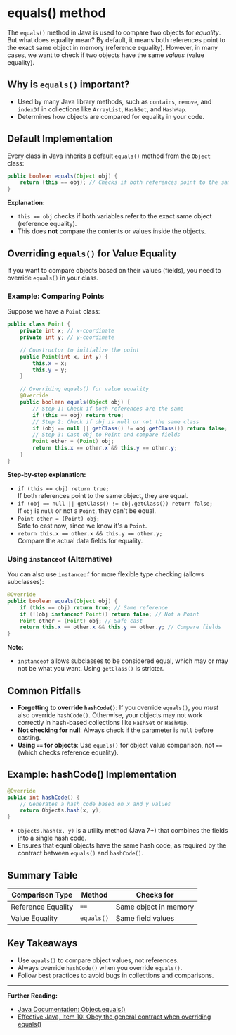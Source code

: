 # equals() method

The `equals()` method in Java is used to compare two objects for *equality*. But what does equality mean? By default, it means both references point to the exact same object in memory (reference equality). However, in many cases, we want to check if two objects have the same *values* (value equality).

## Why is `equals()` important?
- Used by many Java library methods, such as `contains`, `remove`, and `indexOf` in collections like `ArrayList`, `HashSet`, and `HashMap`.
- Determines how objects are compared for equality in your code.

## Default Implementation
Every class in Java inherits a default `equals()` method from the `Object` class:

```java
public boolean equals(Object obj) {
    return (this == obj); // Checks if both references point to the same object in memory
}
```
**Explanation:**
- `this == obj` checks if both variables refer to the exact same object (reference equality).
- This does **not** compare the contents or values inside the objects.

## Overriding `equals()` for Value Equality
If you want to compare objects based on their values (fields), you need to override `equals()` in your class.

### Example: Comparing Points
Suppose we have a `Point` class:

```java
public class Point {
    private int x; // x-coordinate
    private int y; // y-coordinate

    // Constructor to initialize the point
    public Point(int x, int y) {
        this.x = x;
        this.y = y;
    }

    // Overriding equals() for value equality
    @Override
    public boolean equals(Object obj) {
        // Step 1: Check if both references are the same
        if (this == obj) return true;
        // Step 2: Check if obj is null or not the same class
        if (obj == null || getClass() != obj.getClass()) return false;
        // Step 3: Cast obj to Point and compare fields
        Point other = (Point) obj;
        return this.x == other.x && this.y == other.y;
    }
}
```
**Step-by-step explanation:**
- `if (this == obj) return true;`  
  If both references point to the same object, they are equal.
- `if (obj == null || getClass() != obj.getClass()) return false;`  
  If `obj` is `null` or not a `Point`, they can't be equal.
- `Point other = (Point) obj;`  
  Safe to cast now, since we know it's a `Point`.
- `return this.x == other.x && this.y == other.y;`  
  Compare the actual data fields for equality.

### Using `instanceof` (Alternative)
You can also use `instanceof` for more flexible type checking (allows subclasses):

```java
@Override
public boolean equals(Object obj) {
    if (this == obj) return true; // Same reference
    if (!(obj instanceof Point)) return false; // Not a Point
    Point other = (Point) obj; // Safe cast
    return this.x == other.x && this.y == other.y; // Compare fields
}
```
**Note:**
- `instanceof` allows subclasses to be considered equal, which may or may not be what you want. Using `getClass()` is stricter.

## Common Pitfalls
- **Forgetting to override `hashCode()`**: If you override `equals()`, you *must* also override `hashCode()`. Otherwise, your objects may not work correctly in hash-based collections like `HashSet` or `HashMap`.
- **Not checking for null**: Always check if the parameter is `null` before casting.
- **Using `==` for objects**: Use `equals()` for object value comparison, not `==` (which checks reference equality).

## Example: hashCode() Implementation
```java
@Override
public int hashCode() {
    // Generates a hash code based on x and y values
    return Objects.hash(x, y);
}
```
- `Objects.hash(x, y)` is a utility method (Java 7+) that combines the fields into a single hash code.
- Ensures that equal objects have the same hash code, as required by the contract between `equals()` and `hashCode()`.

## Summary Table
| Comparison Type      | Method         | Checks for           |
|---------------------|----------------|----------------------|
| Reference Equality  | `==`           | Same object in memory|
| Value Equality      | `equals()`     | Same field values    |

## Key Takeaways
- Use `equals()` to compare object values, not references.
- Always override `hashCode()` when you override `equals()`.
- Follow best practices to avoid bugs in collections and comparisons.

---
**Further Reading:**
- [Java Documentation: Object.equals()](https://docs.oracle.com/javase/8/docs/api/java/lang/Object.html#equals-java.lang.Object-)
- [Effective Java, Item 10: Obey the general contract when overriding equals()](https://www.oreilly.com/library/view/effective-java-3rd/9780134686097/)